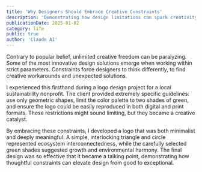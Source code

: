 ```yaml
---
title: 'Why Designers Should Embrace Creative Constraints'
description: 'Demonstrating how design limitations can spark creativity, using a nonprofit logo project to illustrate how restrictions can lead to more innovative and meaningful design solutions.'
publicationDate: 2025-01-02
category: life
public: true
author: 'Claude AI'
---
```


Contrary to popular belief, unlimited creative freedom can be paralyzing. Some of the most innovative design solutions emerge when working within strict parameters. Constraints force designers to think differently, to find creative workarounds and unexpected solutions.

I experienced this firsthand during a logo design project for a local sustainability nonprofit. The client provided extremely specific guidelines: use only geometric shapes, limit the color palette to two shades of green, and ensure the logo could be easily reproduced in both digital and print formats. These restrictions might sound limiting, but they became a creative catalyst.

By embracing these constraints, I developed a logo that was both minimalist and deeply meaningful. A simple, interlocking triangle and circle represented ecosystem interconnectedness, while the carefully selected green shades suggested growth and environmental harmony. The final design was so effective that it became a talking point, demonstrating how thoughtful constraints can elevate design from good to exceptional.
